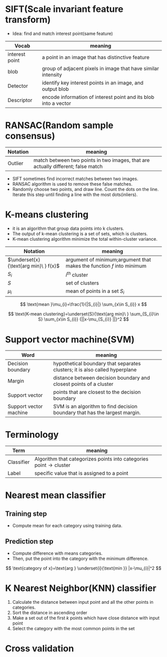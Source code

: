 # SIFT(Scale invariant feature transform)

- Idea: find and match interest point(same feature)

| Vocab          | meaning                                                         |
| -------------- | --------------------------------------------------------------- |
| interest point | a point in an image that has distinctive feature                |
| blob           | group of adjacent pixels in image that have similar intensity   |
| Detector       | identify key interest points in an image, and output blob       |
| Descriptor     | encode information of interest point and its blob into a vector |

# RANSAC(Random sample consensus)

| Notation | meaning                                                                          |
| -------- | -------------------------------------------------------------------------------- |
| Outlier  | match between two points in two images, that are actually different; false match |

- SIFT sometimes find incorrect matches between two images.
- RANSAC algorithm is used to remove these false matches.
- Randomly choose two points, and draw line. Count the dots on the line. Iterate
  this step until finding a line with the most dots(inliers).

# K-means clustering

- it is an algorithm that group data points into k clusters.
- The output of k-mean clustering is a set of sets, which is clusters.
- K-mean clustering algorithm minimize the total within-cluster variance.

| Notation                              | meaning                                                               |
| ------------------------------------- | --------------------------------------------------------------------- |
| $\underset{x}{\text{arg min}\ } f(x)$ | argument of minimum;argument that makes the function $f$ into minimum |
| $S_{i}$                               | $i^{th}$ cluster                                                      |
| $S$                                   | set of clusters                                                       |
| $\mu_{i}$                             | mean of points in a set $S_i$                                         |

$$ \text{mean }\mu_{i}=\frac{1}{|S_{i}|} \sum_{x\in S_{i}} x $$

$$ \text{K-mean clustering}=\underset{S}{\text{arg min}\ } \sum_{S_{i}\in S}
\sum_{x\in S_{i}} {||x-\mu_{S_{i}} ||}^2 $$

# Support vector machine(SVM)

| Word                   | meaning                                                                     |
| ---------------------- | --------------------------------------------------------------------------- |
| Decision boundary      | hypothetical boundary that separates clusters; it is also called hyperplane |
| Margin                 | distance between decision boundary and closest points of a cluster          |
| Support vector         | points that are closest to the decision boundary                            |
| Support vector machine | SVM is an algorithm to find decision boundary that has the largest margin.  |

# Terminology

| Term       | meaning                                                                                    |
| ---------- | ------------------------------------------------------------------------------------------ |
| Classifier | Algorithm that categorizes points into categories $\text{point}\rightarrow \text{cluster}$ |
| Label      | specific value that is assigned to a point                                                 |

# Nearest mean classifier

## Training step

- Compute mean for each category using training data.

## Prediction step

- Compute difference with means categories.
- Then, put the point into the category with the minimum difference.

$$ \text{category of x}=\text{arg } \underset{i}{\text{min }} |x-\mu_{i}|^2 $$

# K Nearest Neighbor(KNN) classifier

1. Calculate the distance between input point and all the other points in
   categories.
2. Sort the distance in ascending order
3. Make a set out of the first $k$ points which have close distance with input
   point
4. Select the category with the most common points in the set

# Cross validation
